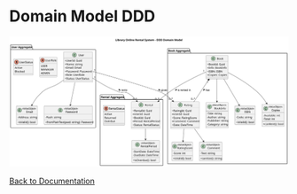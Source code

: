 # Domain Model DDD

![Domain Model DDD](DomainModelDDD.svg)























[Back to Documentation](../Documentation.md)
